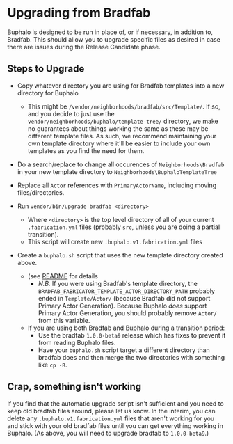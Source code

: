# Upgrading from Bradfab

Buphalo is designed to be run in place of, or if necessary, in addition to, Bradfab.
This should allow you to upgrade specific files as desired in case there are issues during the Release Candidate phase.

## Steps to Upgrade

- Copy whatever directory you are using for Bradfab templates into a new directory for Buphalo
  - This might be `/vendor/neighborhoods/bradfab/src/Template/`.
    If so, and you decide to just use the `vendor/neighborhoods/buphalo/template-tree/` directory, we make no
    guarantees about things working the same as these may be different template files.
    As such, we recommend maintaining your own template directory where it'll be easier to include your own templates
    as you find the need for them.
 
- Do a search/replace to change all occurences of `Neighborhoods\Bradfab` in your new template directory to
  `Neighborhoods\BuphaloTemplateTree`
- Replace all `Actor` references with `PrimaryActorName`, including moving files/directories.
  
- Run `vendor/bin/upgrade bradfab <directory>`
  - Where `<directory>` is the top level directory of all of your current `.fabrication.yml` files
    (probably `src`, unless you are doing a partial transition).
  - This script will create new `.buphalo.v1.fabrication.yml` files
  
- Create a `buphalo.sh` script that uses the new template directory created above.
  - (see [README](../README.md) for details
    - _N.B._ If you were using Bradfab's template directory, the `BRADFAB_FABRICATOR_TEMPLATE_ACTOR_DIRECTORY_PATH`
      probably ended in `Template/Actor/` (because Bradfab did not support Primary Actor Generation).
      Because Buphalo *does* support Primary Actor Generation, you should probably remove `Actor/` from this variable.
  - If you are using both Bradfab and Buphalo during a transition period:
    - Use the bradfab `1.0.0-beta9` release which has fixes to prevent it from reading Buphalo files.
    - Have your `buphalo.sh` script target a different directory than bradfab does and then merge the two directories
      with something like `cp -R`.
    
## Crap, something isn't working
If you find that the automatic upgrade script isn't sufficient and you need to keep old bradfab files around, please
let us know.
In the interim, you can delete any `.buphalo.v1.fabrication.yml` files that aren't working for you and stick with your
old bradfab files until you can get everything working in Buphalo.
(As above, you will need to upgrade bradfab to `1.0.0-beta9`.)
